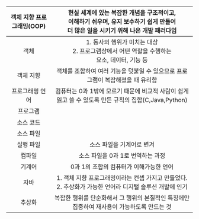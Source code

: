 
| <center>객체 지향 프로그래밍(OOP)</center> | 현실 세계에 있는 복잡한 개념을 구조적이고,<br>이해하기 쉬우며, 유지 보수하기 쉽게 만들어<br>더 많은 일을 시키기 위해 나온 개발 패러다임 |
| :-------------------------------: | :-------------------------------------------------------------------------------: |
|        <center>객체</center>        |        1. 동사의 행위가 미치는 대상<br>2. 프로그램상에서 어떤 역할을 수행하는<br>      요소, 데이터, 기능 등         |
|      <center>객체 지향</center>       |                   객체를 조합하여 여러 기능을 덧붙일 수 있으므로 프로그램이 복잡해졌을 때 유리함                    |
|             프로그래밍 언어              |        컴퓨터는 0과 1밖에 모르기 때문에 비교적 사람이 쉽게 읽고 쓸 수 있도록 만든 규칙의 집합(C,Java,Python)         |
|               프로그램                |                                                                                   |
|               소스 코드               |                                                                                   |
|               소스 파일               |                                                                                   |
|               실행 파일               |                                  소스 파일을 기계어로 변겨                                   |
|                컴파일                |                               소스 파일을 0과 1로 번역하는 과정                                |
|                기계어                |                              0과 1의 조합의 컴퓨터가 이해가능한 언어                              |
|                자바                 |         1. 객체 지향 프로그래밍이라는 컨셉 가지고 만들었다.<br>2. 추상화가 가능한 언어라 디지털 솔루션 개발에 인기          |
|                추상화                |                복잡한 행위를 단순화해서 그 행위의 본질적인 특징에만 집중하여 재사용이 가능하도록 만드는 것                |
